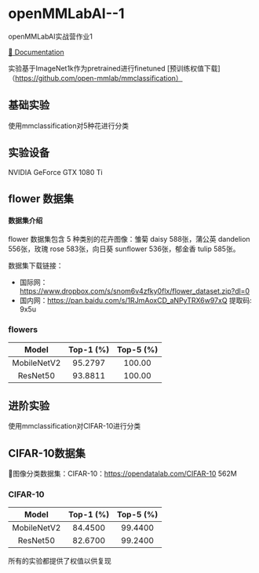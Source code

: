 # openMMLabAI--1
openMMLabAI实战营作业1

[📘 Documentation](https://mmclassification.readthedocs.io/en/latest/)

实验基于ImageNet1k作为pretrained进行finetuned
[预训练权值下载]（https://github.com/open-mmlab/mmclassification）
## 基础实验
使用mmclassification对5种花进行分类

## 实验设备
NVIDIA GeForce GTX 1080 Ti

##  flower 数据集

#### 数据集介绍

flower 数据集包含 5 种类别的花卉图像：雏菊 daisy 588张，蒲公英 dandelion 556张，玫瑰 rose 583张，向日葵 sunflower 536张，郁金香 tulip 585张。

数据集下载链接：

- 国际网：https://www.dropbox.com/s/snom6v4zfky0flx/flower_dataset.zip?dl=0
- 国内网：https://pan.baidu.com/s/1RJmAoxCD_aNPyTRX6w97xQ 提取码: 9x5u


### flowers

|        Model        |  Top-1 (%) | Top-5 (%) | 
| :-----------------: |  :-------: | :-------: |
| MobileNetV2 |   95.2797   |   100.00   | 
| ResNet50 |   93.8811   |   100.00   | 


## 进阶实验
使用mmclassification对CIFAR-10进行分类

## CIFAR-10数据集
🚥图像分类数据集：CIFAR-10：https://opendatalab.com/CIFAR-10 562M

### CIFAR-10
|        Model        |  Top-1 (%) | Top-5 (%) | 
| :-----------------: |  :-------: | :-------: |
| MobileNetV2 |   84.4500   |   99.4400   | 
| ResNet50 |   82.6700   |   99.2400  | 

所有的实验都提供了权值以供复现
